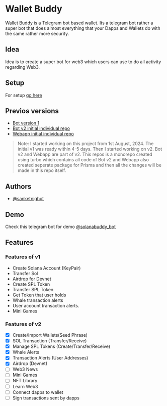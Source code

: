 
# Wallet Buddy

Wallet Buddy is a Telegram bot based wallet. Its a telegram bot rather a super bot that does almost everything that your Dapps and Wallets do with the same rather more security.

## Idea

Idea is to create a super bot for web3 which users can use to do all activity regarding Web3.

## Setup

For setup [go here](./setup.md)

## Previos versions

- [Bot version 1](https://github.com/sanketnighot/solanabuddybot)
- [Bot v2 initial individual repo](https://github.com/sanketnighot/solanabuddybot_v2)
- [Webapp initial individual repo](https://github.com/sanketnighot/solanabuddybot_webapp)

> Note: I started working on this project from 1st August, 2024. The initial v1 was ready within 4-5 days. Then I started working on v2. Bot v2 and Webapp are part of v2. This repos is a monorepo created using turbo which contains all code of Bot v2 and Webapp also created seperate package for Prisma and then all the changes will be made in this repo itself.

## Authors

- [@sanketnighot](https://www.github.com/sanketnighot)

## Demo

Check this telegram bot for demo [@solanabuddy_bot](https://t.me/solanabuddy_bot)

## Features

### Features of v1

- Create Solana Account (KeyPair)
- Transfer Sol
- Airdrop for Devnet
- Create SPL Token
- Transfer SPL Token
- Get Token that user holds
- Whale transaction alerts
- User account transaction alerts.
- Mini Games

### Features of v2

- [x]  Create/Import Wallets(Seed Phrase)
- [x]  SOL Transaction (Transfer/Receive)
- [x]  Manage SPL Tokens (Create/Transfer/Receive)
- [x]  Whale Alerts
- [x]  Transaction Alerts (User Addresses)
- [x]  Airdrop (Devnet)
- [ ]  Web3 News
- [ ]  Mini Games
- [ ]  NFT Library
- [ ]  Learn Web3
- [ ]  Connect dapps to wallet
- [ ]  Sign transactions sent by dapps
